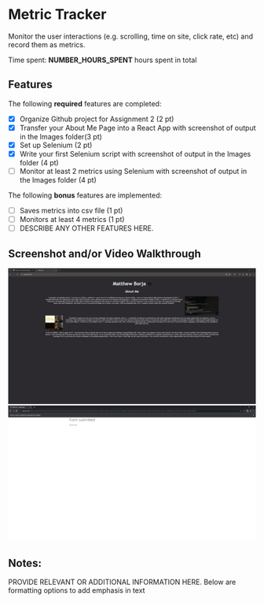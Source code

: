 # Metric Tracker

Monitor the user interactions (e.g. scrolling, time on site, click rate, etc) and record them as metrics.

Time spent: **NUMBER_HOURS_SPENT** hours spent in total

## Features

The following **required** features are completed:

- [x] Organize Github project for Assignment 2 (2 pt)
- [x] Transfer your About Me Page into a React App with screenshot of output in the Images folder(3 pt)
- [x] Set up Selenium (2 pt)
- [x] Write your first Selenium script with screenshot of output in the Images folder (4 pt)
- [ ] Monitor at least 2 metrics using Selenium with screenshot of output in the Images folder (4 pt)

The following **bonus** features are implemented:

- [ ] Saves metrics into csv file (1 pt)
- [ ] Monitors at least 4 metrics (1 pt)
- [ ] DESCRIBE ANY OTHER FEATURES HERE.

## Screenshot and/or Video Walkthrough

<img src="https://github.com/MatthewBorja/Platform_Computing/blob/main/Assignment_2_User_Interactions/Images/AboutMe.PNG?raw=true" title='AboutMePage' width='' alt='AboutMePage' />
<img src="https://github.com/MatthewBorja/Platform_Computing/blob/main/Assignment_2_User_Interactions/Images/Metric_Tracker.PNG?raw=true" title='Selenium Test' alt='Selenium Test' />


## Notes:
PROVIDE RELEVANT OR ADDITIONAL INFORMATION HERE. Below are formatting options to add emphasis in text
<!--<ul>
  <li>**Example in bold**</li>
  <li>*Example in italics*</li>
</ul>
-->
